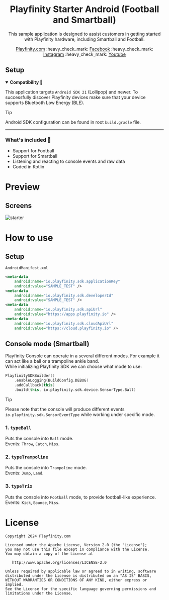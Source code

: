 <h1 align="center">
  Playfinity Starter Android (Football and Smartball)
</h1>

<p align="center">
    This sample application is designed to assist customers in getting started with Playfinity hardware, including Smartball and Football.
</p>

<p align="center">
    <a href="https://playfinity.com/">Playfinity.com</a>
    :heavy_check_mark:
    <a href="https://www.facebook.com/profile.php?id=100068605786408">Facebook</a>
    :heavy_check_mark:
    <a href="https://www.instagram.com/playfinity_io/">Instagram</a>
    :heavy_check_mark:
    <a href="https://www.youtube.com/channel/UCiJSGEIcw_-OHlYjTOeJ-Ag/featured/">Youtube</a>
</p>

## Setup

<details open><summary><b>Compatibility 🔄</b></summary>
<p>
  
This application targets `Android SDK 21` (Lollipop) and newer.
To successfully discover Playfinity devices make sure that your device supports Bluetooth Low Energy (BLE).

</p>
</details>

> [!TIP]
> Android SDK configuration can be found in root `build.gradle` file.

-------

### What's included :rocket:
- Support for Football
- Support for Smartball
- Listening and reacting to console events and raw data
- Coded in Kotlin

# Preview

## Screens
![starter](https://github.com/Playfinity/playfinity-recorder-android/assets/8034071/989b9534-a990-40dd-b1cf-1bd9e59359e5)

# How to use

## Setup

`AndroidManifest.xml`

```xml
<meta-data
    android:name="io.playfinity.sdk.applicationKey"
    android:value="SAMPLE_TEST" />
<meta-data
    android:name="io.playfinity.sdk.developerId"
    android:value="SAMPLE_TEST" />
<meta-data
    android:name="io.playfinity.sdk.apiUrl"
    android:value="https://apps.playfinity.io" />
<meta-data
    android:name="io.playfinity.sdk.cloudApiUrl"
    android:value="https://cloud.playfinity.io" />
```

## Console mode (Smartball)

Playfinity Console can operate in a several different modes. For example it can act like a ball or a trampoline ankle band.<br>
While initializing Playfinity SDK we can choose what mode to use:

```kotlin
PlayfinitySDKBuilder()
    .enableLogging(BuildConfig.DEBUG)
    .addCallback(this)
    .build(this, io.playfinity.sdk.device.SensorType.Ball)
```

> [!TIP]
> Please note that the console will produce different events `io.playfinity.sdk.SensorEventType` while working under specific mode.

### 1. `typeBall`
Puts the console into `Ball` mode.<br>
Events: `Throw`, `Catch`, `Miss`.

### 2. `typeTrampoline`
Puts the console into `Trampoline` mode.<br>
Events: `Jump`, `Land`.

### 3. `typeTrix`
Puts the console into `Football` mode, to provide football-like experience.<br>
Events: `Kick`, `Bounce`, `Miss`.

# License

    Copyright 2024 Playfinity.com

    Licensed under the Apache License, Version 2.0 (the "License");
    you may not use this file except in compliance with the License.
    You may obtain a copy of the License at

       http://www.apache.org/licenses/LICENSE-2.0

    Unless required by applicable law or agreed to in writing, software
    distributed under the License is distributed on an "AS IS" BASIS,
    WITHOUT WARRANTIES OR CONDITIONS OF ANY KIND, either express or implied.
    See the License for the specific language governing permissions and
    limitations under the License.
